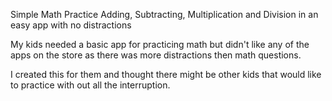 Simple Math
Practice Adding, Subtracting, Multiplication and Division in an easy app with no distractions

My kids needed a basic app for practicing math but didn't like any of the apps on the store as there was more distractions then math questions. 

I created this for them and thought there might be other kids that would like to practice with out all the interruption.
